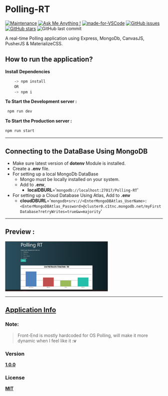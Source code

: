 # Polling-RT

[![Maintenance](https://img.shields.io/badge/Maintained%3F-yes-red.svg)](https://GitHub.com/Naereen/StrapDown.js/graphs/commit-activity "Repo Maintained")
[![Ask Me Anything !](https://img.shields.io/badge/Ask%20me-anything-1abc9c.svg)](https://GitHub.com/akashchouhan16/ "github.com/akashchouhan16")
[![made-for-VSCode](https://img.shields.io/badge/Made%20for-VSCode-1f425f.svg)](https://code.visualstudio.com/ "VSCODE")
[![GitHub issues](https://img.shields.io/github/issues/akashchouhan16/Polling-RT.svg)](https://github.com/akashchouhan16/Polling-RT/issues)
[![GitHub stars](https://img.shields.io/github/stars/akashchouhan16/Polling-RT.svg?style=social)](https://github.com/akashchouhan16/Polling-RT/stargazers) ![GitHub last commit](https://img.shields.io/github/last-commit/akashchouhan16/Polling-RT.svg)

A real-time Polling application using Express, MongoDb, CanvasJS, PusherJS & MaterializeCSS.

## How to run the application?

**Install Dependencies**

```bash
    -> npm install
    OR
    -> npm i
```

**To Start the Development server :**

```bash
 npm run dev
```

**To Start the Production server :**

```bash
npm run start
```

---

## Connecting to the DataBase Using MongoDB

- Make sure latest version of **dotenv** Module is installed.
- Create a **.env** file.
- For setting up a local MongoDb DataBase
  - Mongo must be locally installed on your system.
  - Add to **.env**,
    - **localDBURL**='`mongodb://localhost:27017/Polling-RT`'
- For setting up a Cloud Database Using Atlas, Add to **.env**
  - **cloudDBURL**='`mongodb+srv://<EnterMongoDBAtlas_UserName>:<EnterMongoDBAtlas_Password>@cluster0.c1tnc.mongodb.net/myFirstDatabase?retryWrites=true&w=majority`'

---

## Preview :

<img src="./previews/main_preview.png" width="65%">

---

## [Application Info](https://github.com/akashchouhan16/Polling-RT "Polling RT")

### Note:

> Front-End is mostly hardcoded for OS Polling, will make it more dynamic when I feel like it **:v**

### Version

**[1.0.0](https://github.com/akashchouhan16/Polling-RT "Version")**

### License

**[MIT](https://github.com/akashchouhan16/Polling-RT/blob/master/LICENSE "License")**
